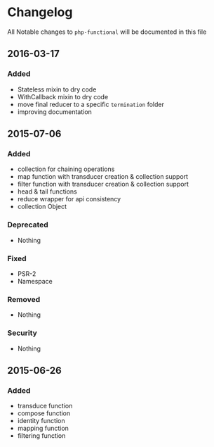 # Changelog

All Notable changes to `php-functional` will be documented in this file

## 2016-03-17

### Added
- Stateless mixin to dry code
- WithCallback mixin to dry code
- move final reducer to a specific `termination` folder
- improving documentation

## 2015-07-06

### Added
- collection for chaining operations
- map function with transducer creation & collection support
- filter function with transducer creation & collection support
- head & tail functions
- reduce wrapper for api consistency
- collection Object

### Deprecated
- Nothing

### Fixed
- PSR-2
- Namespace

### Removed
- Nothing

### Security
- Nothing

## 2015-06-26

### Added
- transduce function
- compose function
- identity function
- mapping function
- filtering function
